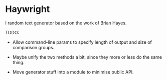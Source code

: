 # Haywright

I random text generator based on the work of Brian Hayes.

TODO:

* Allow command-line params to specify length of output and size of comparison groups.

* Maybe unify the two methods a bit, since they more or less do the same thing.

* Move generator stuff into a module to minimise public API.
